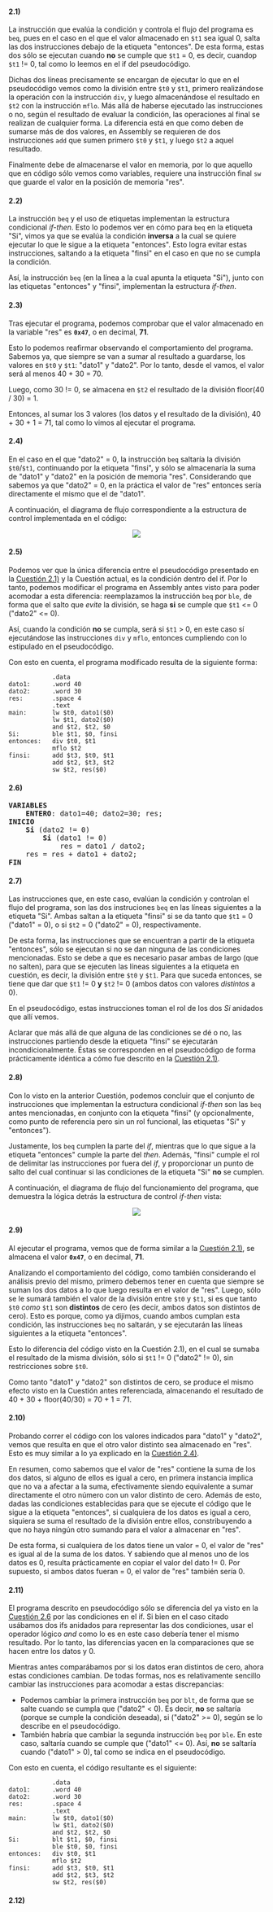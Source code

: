 #### 2.1)

La instrucción que evalúa la condición y controla el flujo del programa es `beq`, pues en el caso en el que el valor almacenado en `$t1` sea igual 0, salta las dos instrucciones debajo de la etiqueta "entonces". De esta forma, estas dos sólo se ejecutan cuando **no** se cumple que `$t1` = 0, es decir, cuandop `$t1` != 0, tal como lo leemos en el if del pseudocódigo.

Dichas dos líneas precisamente se encargan de ejecutar lo que en el pseudocódigo vemos como la división entre `$t0` y `$t1`, primero realizándose la operación con la instrucción `div`, y luego almacenándose el resultado en `$t2` con la instrucción `mflo`.
Más allá de haberse ejecutado las instrucciones o no, según el resultado de evaluar la condición, las operaciones al final se realizan de cualquier forma. La diferencia está en que como deben de sumarse más de dos valores, en Assembly se requieren de dos instrucciones `add` que sumen primero `$t0` y `$t1`, y luego `$t2` a aquel resultado.

Finalmente debe de almacenarse el valor en memoria, por lo que aquello que en código sólo vemos como variables, requiere una instrucción final `sw` que guarde el valor en la posición de memoria "res".

#### 2.2)

La instrucción `beq` y el uso de etiquetas implementan la estructura condicional _if-then_. Esto lo podemos ver en cómo para `beq` en la etiqueta "Si", vimos ya que se evalúa la condición **inversa** a la cual se quiere ejecutar lo que le sigue a la etiqueta "entonces". Esto logra evitar estas instrucciones, saltando a la etiqueta "finsi" en el caso en que no se cumpla la condición.

Así, la instrucción `beq` (en la línea a la cual apunta la etiqueta "Si"), junto con las etiquetas "entonces" y "finsi", implementan la estructura _if-then_.

#### 2.3)

Tras ejecutar el programa, podemos comprobar que el valor almacenado en la variable "res" es **`0x47`**, o en decimal, **71**.

Esto lo podemos reafirmar observando el comportamiento del programa. Sabemos ya, que siempre se van a sumar al resultado a guardarse, los valores en `$t0` y `$t1`: "dato1" y "dato2". Por lo tanto, desde el vamos, el valor será al menos 40 + 30 = 70.

Luego, como 30 != 0, se almacena en `$t2` el resultado de la división floor(40 / 30) = 1.

Entonces, al sumar los 3 valores (los datos y el resultado de la división), 40 + 30 + 1 = 71, tal como lo vimos al ejecutar el programa.

#### 2.4)

En el caso en el que "dato2" = 0, la instrucción `beq` saltaría la división `$t0`/`$t1`, continuando por la etiqueta "finsi", y sólo se almacenaría la suma de "dato1" y "dato2" en la posición de memoria "res". Considerando que sabemos ya que "dato2" = 0, en la práctica el valor de "res" entonces sería directamente el mismo que el de "dato1".

A continuación, el diagrama de flujo correspondiente a la estructura de control implementada en el código:

<div align="center">
    <img src="diagrama2.png"></img>
</div>

#### 2.5)

Podemos ver que la única diferencia entre el pseudocódigo presentado en la [Cuestión 2.1)](#21) y la Cuestión actual, es la condición dentro del if. Por lo tanto, podemos modificar el programa en Assembly antes visto para poder acomodar a esta diferencia: reemplazamos la instrucción `beq` por `ble`, de forma que el salto que _evite_ la división, se haga **si** se cumple que `$t1` <= 0 ("dato2" <= 0).

Así, cuando la condición **no** se cumpla, será si `$t1` > 0, en este caso sí ejecutándose las instrucciones `div` y `mflo`, entonces cumpliendo con lo estipulado en el pseudocódigo.

Con esto en cuenta, el programa modificado resulta de la siguiente forma:

```assembly
            .data
dato1:      .word 40
dato2:      .word 30
res:        .space 4
            .text
main:       lw $t0, dato1($0)
            lw $t1, dato2($0)
            and $t2, $t2, $0
Si:         ble $t1, $0, finsi
entonces:   div $t0, $t1
            mflo $t2
finsi:      add $t3, $t0, $t1
            add $t2, $t3, $t2
            sw $t2, res($0)
```

#### 2.6)

<pre>
<b>VARIABLES</b>
    <b>ENTERO</b>: dato1=40; dato2=30; res;
<b>INICIO</b>
    <b>Si</b> (dato2 != 0)
        <b>Si</b> (dato1 != 0)
            res = dato1 / dato2;
    res = res + dato1 + dato2;
<b>FIN</b>
</pre>

#### 2.7)

Las instrucciones que, en este caso, evalúan la condición y controlan el flujo del programa, son las dos instruciones `beq` en las líneas siguientes a la etiqueta "Si". Ambas saltan a la etiqueta "finsi" si se da tanto que `$t1` = 0 ("dato1" = 0), o si `$t2` = 0 ("dato2" = 0), respectivamente.

De esta forma, las instrucciones que se encuentran a partir de la etiqueta "entonces", sólo se ejecutan si no se dan ninguna de las condiciones mencionadas. Esto se debe a que es necesario pasar ambas de largo (que no salten), para que se ejecuten las líneas siguientes a la etiqueta en cuestión, es decir, la división entre `$t0` y `$t1`. Para que suceda entonces, se tiene que dar que `$t1` != 0 **y** `$t2` != 0 (ambos datos con valores _distintos_ a 0).

En el pseudocódigo, estas instrucciones toman el rol de los dos _Si_ anidados que allí vemos.

Aclarar que más allá de que alguna de las condiciones se dé o no, las instrucciones partiendo desde la etiqueta "finsi" se ejecutarán incondicionalmente. Éstas se corresponden en el pseudocódigo de forma prácticamente idéntica a cómo fue descrito en la [Cuestión 2.1)](#21).

#### 2.8)

Con lo visto en la anterior Cuestión, podemos concluir que el conjunto de instrucciones que implementan la estructura condicional _if-then_ son las `beq` antes mencionadas, en conjunto con la etiqueta "finsi" (y opcionalmente, como punto de referencia pero sin un rol funcional, las etiquetas "Si" y "entonces").

Justamente, los `beq` cumplen la parte del _if_, mientras que lo que sigue a la etiqueta "entonces" cumple la parte del _then_. Además, "finsi" cumple el rol de delimitar las instrucciones por fuera del _if_, y proporcionar un punto de salto del cual continuar si las condiciones de la etiqueta "Si" **no** se cumplen.

A continuación, el diagrama de flujo del funcionamiento del programa, que demuestra la lógica detrás la estructura de control _if-then_ vista:

<div align="center">
    <img src="diagrama3.png"></img>
</div>

#### 2.9)

Al ejecutar el programa, vemos que de forma similar a la [Cuestión 2.1)](#21), se almacena el valor **`0x47`**, o en decimal, **71**.

Analizando el comportamiento del código, como también considerando el análisis previo del mismo, primero debemos tener en cuenta que siempre se suman los dos datos a lo que luego resulta en el valor de "res". Luego, sólo se le sumará también el valor de la división entre `$t0` y `$t1`, si es que tanto `$t0` _como_ `$t1` son **distintos** de cero (es decir, ambos datos son distintos de cero). Esto es porque, como ya dijimos, cuando ambos cumplan esta condición, las instrucciones `beq` no saltarán, y se ejecutarán las líneas siguientes a la etiqueta "entonces".

Esto lo diferencia del código visto en la Cuestión 2.1), en el cual se sumaba el resultado de la misma división, sólo si `$t1` != 0 ("dato2" != 0), sin restricciones sobre `$t0`.

Como tanto "dato1" y "dato2" son distintos de cero, se produce el mismo efecto visto en la Cuestión antes referenciada, almacenando el resultado de 40 + 30 + floor(40/30) = 70 + 1 = 71.

#### 2.10)

Probando correr el código con los valores indicados para "dato1" y "dato2", vemos que resulta en que el otro valor distinto sea almacenado en "res". Esto es muy similar a lo ya explicado en la [Cuestión 2.4)](#24).

En resumen, como sabemos que el valor de "res" contiene la suma de los dos datos, si alguno de ellos es igual a cero, en primera instancia implica que no va a afectar a la suma, efectivamente siendo equivalente a sumar directamente el otro número con un valor distinto de cero. Además de esto, dadas las condiciones establecidas para que se ejecute el código que le sigue a la etiqueta "entonces", si cualquiera de los datos es igual a cero, siquiera se suma el resultado de la división entre ellos, constribuyendo a que no haya ningún otro sumando para el valor a almacenar en "res".

De esta forma, si cualquiera de los datos tiene un valor = 0, el valor de "res" es igual al de la suma de los datos. Y sabiendo que al menos uno de los datos es 0, resulta prácticamente en copiar el valor del dato != 0. Por supuesto, si ambos datos fueran = 0, el valor de "res" también sería 0.

#### 2.11)

El programa descrito en pseudocódigo sólo se diferencia del ya visto en la [Cuestión 2.6](#26) por las condiciones en el if. Si bien en el caso citado usábamos dos ifs anidados para representar las dos condiciones, usar el operador lógico _and_ como lo es en este caso debería tener el mismo resultado. Por lo tanto, las diferencias yacen en la comparaciones que se hacen entre los datos y 0.

Mientras antes comparábamos por si los datos eran distintos de cero, ahora estas condiciones cambian. De todas formas, nos es relativamente sencillo cambiar las instrucciones para acomodar a estas discrepancias:

- Podemos cambiar la primera instrucción `beq` por `blt`, de forma que se salte cuando se cumpla que ("dato2" < 0). Es decir, **no** se saltaría (porque se cumple la condición deseada), si ("dato2" >= 0), según se lo describe en el pseudocódigo.
- También habría que cambiar la segunda instrucción `beq` por `ble`. En este caso, saltaría cuando se cumple que ("dato1" <= 0). Así, **no** se saltaría cuando ("dato1" > 0), tal como se indica en el pseudocódigo.

Con esto en cuenta, el código resultante es el siguiente:

```assembly
            .data
dato1:      .word 40
dato2:      .word 30
res:        .space 4
            .text
main:       lw $t0, dato1($0)
            lw $t1, dato2($0)
            and $t2, $t2, $0
Si:         blt $t1, $0, finsi
            ble $t0, $0, finsi
entonces:   div $t0, $t1
            mflo $t2
finsi:      add $t3, $t0, $t1
            add $t2, $t3, $t2
            sw $t2, res($0)
```

#### 2.12)


